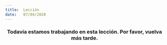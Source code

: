 ```yaml
---
title:  Lección
date:   07/04/2020
---
```


### <center>Todavía estamos trabajando en esta lección. Por favor, vuelva más tarde.</center>